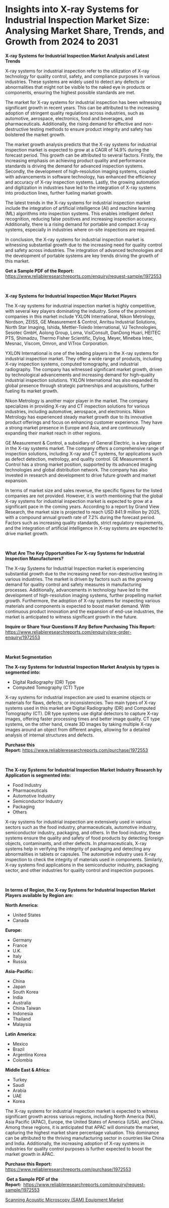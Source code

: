 <p><h1>Insights into X-ray Systems for Industrial Inspection Market Size: Analysing Market Share, Trends, and Growth from 2024 to 2031</h1></p><p><strong>X-ray Systems for Industrial Inspection Market Analysis and Latest Trends</strong></p>
<p><p>X-ray systems for industrial inspection refer to the utilization of X-ray technology for quality control, safety, and compliance purposes in various industries. These systems are widely used to detect any defects or abnormalities that might not be visible to the naked eye in products or components, ensuring the highest possible standards are met.</p><p>The market for X-ray systems for industrial inspection has been witnessing significant growth in recent years. This can be attributed to the increasing adoption of stringent quality regulations across industries, such as automotive, aerospace, electronics, food and beverages, and pharmaceuticals. Additionally, the rising demand for effective and non-destructive testing methods to ensure product integrity and safety has bolstered the market growth.</p><p>The market growth analysis predicts that the X-ray systems for industrial inspection market is expected to grow at a CAGR of 14.9% during the forecast period. This growth can be attributed to several factors. Firstly, the increasing emphasis on achieving product quality and performance standards is driving the demand for advanced inspection systems. Secondly, the development of high-resolution imaging systems, coupled with advancements in software technology, has enhanced the efficiency and accuracy of X-ray inspection systems. Lastly, the growing automation and digitization in industries have led to the integration of X-ray systems into production lines, further fueling market growth.</p><p>The latest trends in the X-ray systems for industrial inspection market include the integration of artificial intelligence (AI) and machine learning (ML) algorithms into inspection systems. This enables intelligent defect recognition, reducing false positives and increasing inspection accuracy. Additionally, there is a rising demand for portable and compact X-ray systems, especially in industries where on-site inspections are required.</p><p>In conclusion, the X-ray systems for industrial inspection market is witnessing substantial growth due to the increasing need for quality control and safety across industries. The integration of advanced technologies and the development of portable systems are key trends driving the growth of this market.</p></p>
<p><strong>Get a Sample PDF of the Report:&nbsp;</strong> <a href="https://www.reliableresearchreports.com/enquiry/request-sample/1972553">https://www.reliableresearchreports.com/enquiry/request-sample/1972553</a></p>
<p>&nbsp;</p>
<p><strong>X-ray Systems for Industrial Inspection Major Market Players</strong></p>
<p><p>The X-ray systems for industrial inspection market is highly competitive, with several key players dominating the industry. Some of the prominent companies in this market include YXLON International, Nikon Metrology, Nordson, ZEISS, GE Measurement & Control, Anritsu Industrial Solutions, North Star Imaging, Ishida, Mettler-Toledo International, VJ Technologies, Sesotec GmbH, Aolong Group, Loma, VisiConsult, DanDong Huari, HEITEC PTS, Shimadzu, Thermo Fisher Scientific, Dylog, Meyer, Minebea Intec, Mesnac, Viscom, Omron, and ViTrox Corporation.</p><p>YXLON International is one of the leading players in the X-ray systems for industrial inspection market. They offer a wide range of products, including X-ray inspection systems, computed tomography, and industrial radiography. The company has witnessed significant market growth, driven by technological advancements and increasing demand for high-quality industrial inspection solutions. YXLON International has also expanded its global presence through strategic partnerships and acquisitions, further fueling its market growth.</p><p>Nikon Metrology is another major player in the market. The company specializes in providing X-ray and CT inspection solutions for various industries, including automotive, aerospace, and electronics. Nikon Metrology has experienced steady market growth due to its innovative product offerings and focus on enhancing customer experience. They have a strong market presence in Europe and Asia, and are continuously expanding their market reach in other regions.</p><p>GE Measurement & Control, a subsidiary of General Electric, is a key player in the X-ray systems market. The company offers a comprehensive range of inspection solutions, including X-ray and CT systems, for applications such as defect detection, metrology, and quality control. GE Measurement & Control has a strong market position, supported by its advanced imaging technologies and global distribution network. The company has also invested in research and development to drive future growth and market expansion.</p><p>In terms of market size and sales revenue, the specific figures for the listed companies are not provided. However, it is worth mentioning that the global X-ray systems for industrial inspection market is expected to grow at a significant pace in the coming years. According to a report by Grand View Research, the market size is projected to reach USD 841.9 million by 2025, with a compound annual growth rate of 7.2% during the forecast period. Factors such as increasing quality standards, strict regulatory requirements, and the integration of artificial intelligence in X-ray systems are expected to drive market growth.</p></p>
<p>&nbsp;</p>
<p><strong>What Are The Key Opportunities For X-ray Systems for Industrial Inspection Manufacturers?</strong></p>
<p><p>The X-ray Systems for Industrial Inspection market is experiencing substantial growth due to the increasing need for non-destructive testing in various industries. The market is driven by factors such as the growing demand for quality control and safety measures in manufacturing processes. Additionally, advancements in technology have led to the development of high-resolution imaging systems, further propelling market growth. Furthermore, the adoption of X-ray systems for inspecting various materials and components is expected to boost market demand. With continuous product innovation and the expansion of end-use industries, the market is anticipated to witness significant growth in the future.</p></p>
<p><strong>Inquire or Share Your Questions If Any Before Purchasing This Report:</strong> <a href="https://www.reliableresearchreports.com/enquiry/pre-order-enquiry/1972553">https://www.reliableresearchreports.com/enquiry/pre-order-enquiry/1972553</a></p>
<p>&nbsp;</p>
<p><strong>Market Segmentation</strong></p>
<p><strong>The X-ray Systems for Industrial Inspection Market Analysis by types is segmented into:</strong></p>
<p><ul><li>Digital Radiography (DR) Type</li><li>Computed Tomography (CT) Type</li></ul></p>
<p><p>X-ray systems for industrial inspection are used to examine objects or materials for flaws, defects, or inconsistencies. Two main types of X-ray systems used in this market are Digital Radiography (DR) and Computed Tomography (CT). DR type systems use digital detectors to capture X-ray images, offering faster processing times and better image quality. CT type systems, on the other hand, create 3D images by taking multiple X-ray images around an object from different angles, allowing for a detailed analysis of internal structures and defects.</p></p>
<p><strong>Purchase this Report:&nbsp;</strong><a href="https://www.reliableresearchreports.com/purchase/1972553">https://www.reliableresearchreports.com/purchase/1972553</a></p>
<p>&nbsp;</p>
<p><strong>The X-ray Systems for Industrial Inspection Market Industry Research by Application is segmented into:</strong></p>
<p><ul><li>Food Industry</li><li>Pharmaceuticals</li><li>Automotive Industry</li><li>Semiconductor Industry</li><li>Packaging</li><li>Others</li></ul></p>
<p><p>X-ray systems for industrial inspection are extensively used in various sectors such as the food industry, pharmaceuticals, automotive industry, semiconductor industry, packaging, and others. In the food industry, these systems ensure the quality and safety of food products by detecting foreign objects, contaminants, and other defects. In pharmaceuticals, X-ray systems help in verifying the integrity of packaging and detecting any abnormalities in tablets or capsules. The automotive industry uses X-ray inspection to check the integrity of materials used in components. Similarly, X-ray systems find applications in the semiconductor industry, packaging sector, and other industries for quality control and inspection purposes.</p></p>
<p>&nbsp;</p>
<p><strong>In terms of Region, the X-ray Systems for Industrial Inspection Market Players available by Region are:</strong></p>
<p>
    <p> <strong> North America: </strong>
        <ul>
            <li>United States</li>
            <li>Canada</li>
        </ul>
        </p> 
    <p> <strong> Europe: </strong>
        <ul>
            <li>Germany</li>
            <li>France</li>
            <li>U.K.</li>
            <li>Italy</li>
            <li>Russia</li>
        </ul>
        </p> 
    <p> <strong> Asia-Pacific: </strong>
        <ul>
            <li>China</li>
            <li>Japan</li>
            <li>South Korea</li>
            <li>India</li>
            <li>Australia</li>
            <li>China Taiwan</li>
            <li>Indonesia</li>
            <li>Thailand</li>
            <li>Malaysia</li>
        </ul>
        </p> 
    <p> <strong> Latin America: </strong>
        <ul>
            <li>Mexico</li>
            <li>Brazil</li>
            <li>Argentina Korea</li>
            <li>Colombia</li>
        </ul>
        </p> 
    <p> <strong> Middle East & Africa: </strong>
        <ul>
            <li>Turkey</li>
            <li>Saudi</li>
            <li>Arabia</li>
            <li>UAE</li>
            <li>Korea</li>
        </ul>
    </p>
    </p>
<p><p>The X-ray systems for industrial inspection market is expected to witness significant growth across various regions, including North America (NA), Asia Pacific (APAC), Europe, the United States of America (USA), and China. Among these regions, it is anticipated that APAC will dominate the market, capturing the highest market share percentage valuation. This dominance can be attributed to the thriving manufacturing sector in countries like China and India. Additionally, the increasing adoption of X-ray systems in industries for quality control purposes is further expected to boost the market growth in APAC.</p></p>
<p><strong>Purchase this Report: </strong><a href="https://www.reliableresearchreports.com/purchase/1972553">https://www.reliableresearchreports.com/purchase/1972553</a></p>
<p>&nbsp;<strong>Get a Sample PDF of the Report:&nbsp;&nbsp;</strong><a href="https://www.reliableresearchreports.com/enquiry/request-sample/1972553">https://www.reliableresearchreports.com/enquiry/request-sample/1972553</a></p>
<p><strong></strong></p>
<p><p><a href="https://github.com/RoccoManning/Market-Research-Report-List-3/blob/main/scanning-acoustic-microscopy-sam-equipment-market.md">Scanning Acoustic Microscopy (SAM) Equipment Market</a></p></p>